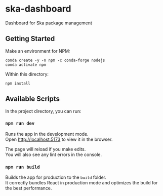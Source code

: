 # ska-dashboard

Dashboard for Ska package management

## Getting Started 

Make an environment for NPM:
```
conda create -y -n npm -c conda-forge nodejs
conda activate npm
```

Within this directory:
```
npm install
```

## Available Scripts

In the project directory, you can run:

### `npm run dev`

Runs the app in the development mode.\
Open [http://localhost:5173](http://localhost:5173) to view it in the browser.

The page will reload if you make edits.\
You will also see any lint errors in the console.

### `npm run build`

Builds the app for production to the `build` folder.\
It correctly bundles React in production mode and optimizes the build for the best performance.

